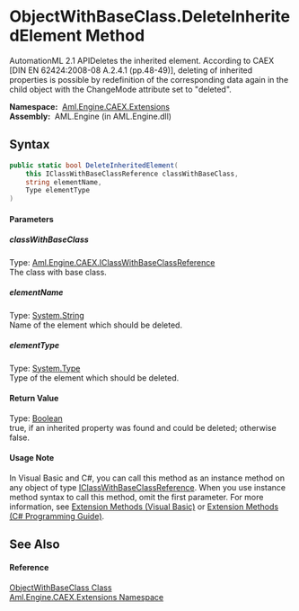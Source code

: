 ObjectWithBaseClass.DeleteInheritedElement Method
=================================================
AutomationML 2.1 APIDeletes the inherited element. According to CAEX [DIN EN 62424:2008-08 A.2.4.1 (pp.48-49)], deleting of inherited properties is possible by redefinition of the corresponding data again in the child object with the ChangeMode attribute set to "deleted".

  **Namespace:**  [Aml.Engine.CAEX.Extensions][1]  
  **Assembly:**  AML.Engine (in AML.Engine.dll)

Syntax
------

```csharp
public static bool DeleteInheritedElement(
	this IClassWithBaseClassReference classWithBaseClass,
	string elementName,
	Type elementType
)
```

#### Parameters

##### *classWithBaseClass*
Type: [Aml.Engine.CAEX.IClassWithBaseClassReference][2]  
The class with base class.

##### *elementName*
Type: [System.String][3]  
Name of the element which should be deleted.

##### *elementType*
Type: [System.Type][4]  
Type of the element which should be deleted.

#### Return Value
Type: [Boolean][5]  
true, if an inherited property was found and could be deleted; otherwise false.
#### Usage Note
In Visual Basic and C#, you can call this method as an instance method on any object of type [IClassWithBaseClassReference][2]. When you use instance method syntax to call this method, omit the first parameter. For more information, see [Extension Methods (Visual Basic)][6] or [Extension Methods (C# Programming Guide)][7].

See Also
--------

#### Reference
[ObjectWithBaseClass Class][8]  
[Aml.Engine.CAEX.Extensions Namespace][1]  

[1]: ../README.md
[2]: ../../Aml.Engine.CAEX/IClassWithBaseClassReference/README.md
[3]: https://docs.microsoft.com/dotnet/api/system.string
[4]: https://docs.microsoft.com/dotnet/api/system.type
[5]: https://docs.microsoft.com/dotnet/api/system.boolean
[6]: https://docs.microsoft.com/dotnet/visual-basic/programming-guide/language-features/procedures/extension-methods
[7]: https://docs.microsoft.com/dotnet/csharp/programming-guide/classes-and-structs/extension-methods
[8]: README.md
[9]: https://www.automationml.org
[10]: ../../icons/logoShade.png